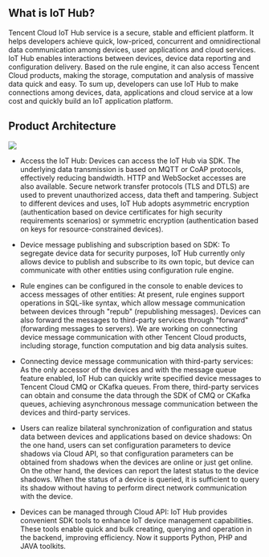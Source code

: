 [//]: # (chinagitpath:XXXXX)

## What is IoT Hub?
Tencent Cloud IoT Hub service is a secure, stable and efficient platform. It helps developers achieve quick, low-priced, concurrent and omnidirectional data communication among devices, user applications and cloud services. IoT Hub enables interactions between devices, device data reporting and configuration delivery.  Based on the rule engine, it can also access Tencent Cloud products, making the storage, computation and analysis of massive data quick and easy. To sum up, developers can use IoT Hub to make connections among devices, data, applications and cloud service at a low cost and quickly build an IoT application platform.

## Product Architecture
![](https://main.qcloudimg.com/raw/3ada4b9604d3218dfe92d75b4382728e.png)

- Access the IoT Hub:
  Devices can access the IoT Hub via SDK. The underlying data transmission is based on MQTT or CoAP protocols, effectively reducing bandwidth. HTTP and WebSocket accesses are also available. Secure network transfer protocols (TLS and DTLS) are used to prevent unauthorized access, data theft and tampering. Subject to different devices and uses, IoT Hub adopts asymmetric encryption (authentication based on device certificates for high security requirements scenarios) or symmetric encryption (authentication based on keys for resource-constrained devices).

- Device message publishing and subscription based on SDK:
  To segregate device data for security purposes, IoT Hub currently only allows device to publish and subscribe to its own topic, but device can communicate with other entities using configuration rule engine.

- Rule engines can be configured in the console to enable devices to access messages of other entities:
  At present, rule engines support operations in SQL-like syntax, which allow message communication between devices through "repub" (republishing messages). Devices can also forward the messages to third-party services through "forward" (forwarding messages to servers). We are working on connecting device message communication with other Tencent Cloud products, including storage, function computation and big data analysis suites.

- Connecting device message communication with third-party services:
  As the only accessor of the devices and with the message queue feature enabled, IoT Hub can quickly write specified device messages to Tencent Cloud CMQ or CKafka queues. From there, third-party services can obtain and consume the data through the SDK of CMQ or CKafka queues, achieving asynchronous message communication between the devices and third-party services.

- Users can realize bilateral synchronization of configuration and status data between devices and applications based on device shadows:
  On the one hand, users can set configuration parameters to device shadows via Cloud API, so that configuration parameters can be obtained from shadows when the devices are online or just get online. On the other hand, the devices can report the latest status to the device shadows. When the status of a device is queried, it is sufficient to query its shadow without having to perform direct network communication with the device.

- Devices can be managed through Cloud API:
  IoT Hub provides convenient SDK tools to enhance IoT device management capabilities. These tools enable quick and bulk creating, querying and operation in the backend, improving efficiency. Now it supports Python, PHP and JAVA toolkits.

